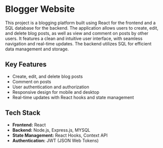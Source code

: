 

<h1>Blogger  Website</h1>

<p>This project is a blogging platform built using React for the frontend and a SQL database for the backend. The application allows users to create, edit, and delete blog posts, as well as view and comment on posts by other users. It features a clean and intuitive user interface, with seamless navigation and real-time updates. The backend utilizes SQL for efficient data management and storage.</p>

<h2>Key Features</h2>
<ul>
    <li>Create, edit, and delete blog posts</li>
    <li>Comment on posts</li>
    <li>User authentication and authorization</li>
    <li>Responsive design for mobile and desktop</li>
    <li>Real-time updates with React hooks and state management</li>
</ul>

<h2>Tech Stack</h2>
<ul>
    <li><strong>Frontend:</strong> React</li>
    <li><strong>Backend:</strong> Node.js, Express.js, MYSQL </li>
    <li><strong>State Management:</strong> React Hooks, Context API</li>
    <li><strong>Authentication:</strong> JWT (JSON Web Tokens)</li>
</ul>


</html>
